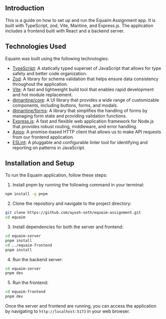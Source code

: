 ## Introduction

This is a guide on how to set up and run the Equaim Assignment app. It is built with TypeScript, zod, Vite, Mantine, and Express.js. The application includes a frontend built with React and a backend server.

## Technologies Used

Equaim was built using the following technologies:

- [TypeScript](https://www.typescriptlang.org/): A statically typed superset of JavaScript that allows for type safety and better code organization.
- [Zod](https://zod.dev/): A library for schema validation that helps ensure data consistency throughout the application.
- [Vite](https://vitejs.dev/): A fast and lightweight build tool that enables rapid development and hot module replacement.
- [@mantine/core](https://mantine.dev/): A UI library that provides a wide range of customizable components, including buttons, forms, and modals.
- [@mantine/forms](https://mantine.dev/form/use-form/): A library that simplifies the handling of forms by managing form state and providing validation functions.
- [Express.js](https://expressjs.com/): A fast and flexible web application framework for Node.js that provides robust routing, middleware, and error handling.
- [Axios](https://axios-http.com/): A promise-based HTTP client that allows us to make API requests from our frontend application.
- [ESLint](https://eslint.org/): A pluggable and configurable linter tool for identifying and reporting on patterns in JavaScript.

## Installation and Setup

To run the Equaim application, follow these steps:

1. Install pnpm by running the following command in your terminal:

```bash
npm install -g pnpm
```

2. Clone the repository and navigate to the project directory:

```bash
git clone https://github.com/ayush-seth/equaim-assignment.git
cd equaim
```

3. Install dependencies for both the server and frontend:

```bash
cd equaim-server
pnpm install
cd ../equaim-frontend
pnpm install
```

4. Run the backend server:

```bash
cd equaim-server
pnpm dev
```

5. Run the frontend:

```bash
cd equaim-frontend
pnpm dev
```

Once the server and frontend are running, you can access the application by navigating to `http://localhost:5173` in your web browser.
